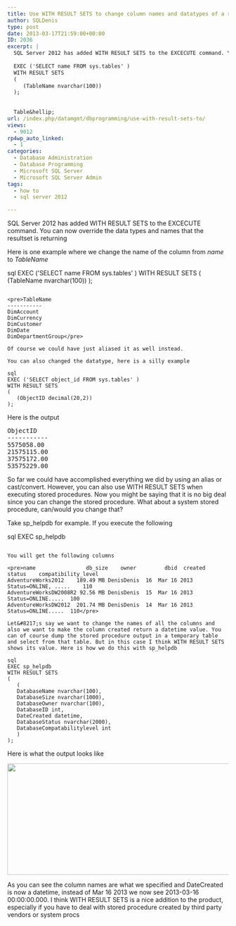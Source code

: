 ```yaml
---
title: Use WITH RESULT SETS to change column names and datatypes of a resultset
author: SQLDenis
type: post
date: 2013-03-17T21:59:00+00:00
ID: 2036
excerpt: |
  SQL Server 2012 has added WITH RESULT SETS to the EXCECUTE command. You can now override the data types and names that the resultset is returning
  
  EXEC ('SELECT name FROM sys.tables' )
  WITH RESULT SETS
  ( 
     (TableName nvarchar(100))
  );
  
  
  Table&hellip;
url: /index.php/datamgmt/dbprogramming/use-with-result-sets-to/
views:
  - 9012
rp4wp_auto_linked:
  - 1
categories:
  - Database Administration
  - Database Programming
  - Microsoft SQL Server
  - Microsoft SQL Server Admin
tags:
  - how to
  - sql server 2012

---
```

SQL Server 2012 has added WITH RESULT SETS to the EXCECUTE command. You can now override the data types and names that the resultset is returning
  
Here is one example where we change the name of the column from _name_ to _TableName_

sql
EXEC ('SELECT name FROM sys.tables' )
WITH RESULT SETS
( 
   (TableName nvarchar(100))
);
```

<pre>TableName
-----------
DimAccount
DimCurrency
DimCustomer
DimDate
DimDepartmentGroup</pre>

Of course we could have just aliased it as well instead.
  
You can also changed the datatype, here is a silly example

sql
EXEC ('SELECT object_id FROM sys.tables' )
WITH RESULT SETS
( 
   (ObjectID decimal(20,2))
);
```
Here is the output

<pre>ObjectID
-----------
5575058.00
21575115.00
37575172.00
53575229.00</pre>

So far we could have accomplished everything we did by using an alias or cast/convert. However, you can also use WITH RESULT SETS when executing stored procedures. Now you might be saying that it is no big deal since you can change the stored procedure. What about a system stored procedure, can/would you change that?
  
Take sp_helpdb for example. If you execute the following

sql
EXEC sp_helpdb
```

You will get the following columns

<pre>name	             db_size	owner	      dbid	created	        status    compatibility_level
AdventureWorks2012    189.49 MB	DenisDenis	16	Mar 16 2013	Status=ONLINE, .....	110
AdventureWorksDW2008R2 92.56 MB	DenisDenis	15	Mar 16 2013	Status=ONLINE.....	100
AdventureWorksDW2012  201.74 MB	DenisDenis	14	Mar 16 2013	Status=ONLINE.....	110</pre>

Let&#8217;s say we want to change the names of all the columns and also we want to make the column created return a datetime value. You can of course dump the stored procedure output in a temporary table and select from that table. But in this case I think WITH RESULT SETS shows its value. Here is how we do this with sp_helpdb

sql
EXEC sp_helpdb
WITH RESULT SETS
( 
   (
   DatabaseName nvarchar(100),
   DatabaseSize nvarchar(1000),
   DatabaseOwner nvarchar(100),
   DatabaseID int,
   DateCreated datetime,
   DatabaseStatus nvarchar(2000),
   DatabaseCompatabilitylevel int 
   )
);
```

Here is what the output looks like

<div class="image_block">
  <a href="/wp-content/uploads/blogs/DataMgmt/Denis/SQL2013/sp_helpdb.PNG?mtime=1363564008"><img alt="" src="/wp-content/uploads/blogs/DataMgmt/Denis/SQL2013/sp_helpdb.PNG?mtime=1363564008" width="822" height="253" /></a>
</div>

As you can see the column names are what we specified and DateCreated is now a datetime, instead of Mar 16 2013 we now see 2013-03-16 00:00:00.000. I think WITH RESULT SETS is a nice addition to the product, especially if you have to deal with stored procedure created by third party vendors or system procs
